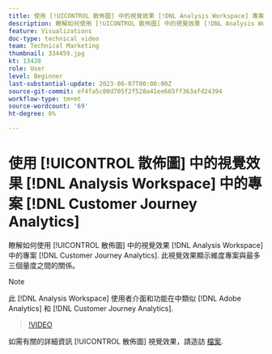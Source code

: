 ```yaml
---
title: 使用 [!UICONTROL 散佈圖] 中的視覺效果 [!DNL Analysis Workspace] 專案
description: 瞭解如何使用 [!UICONTROL 散佈圖] 中的視覺效果 [!DNL Analysis Workspace] 中的專案 [!DNL Customer Journey Analytics].
feature: Visualizations
doc-type: technical video
team: Technical Marketing
thumbnail: 334459.jpg
kt: 13428
role: User
level: Beginner
last-substantial-update: 2023-06-07T00:00:00Z
source-git-commit: ef4fa5c00d705f2f528a41ee665ff363afd24394
workflow-type: tm+mt
source-wordcount: '69'
ht-degree: 0%

---
```


# 使用 [!UICONTROL 散佈圖] 中的視覺效果 [!DNL Analysis Workspace] 中的專案 [!DNL Customer Journey Analytics]

瞭解如何使用 [!UICONTROL 散佈圖] 中的視覺效果 [!DNL Analysis Workspace] 中的專案 [!DNL Customer Journey Analytics]. 此視覺效果顯示維度專案與最多三個量度之間的關係。

>[!NOTE]
>
>此 [!DNL Analysis Workspace] 使用者介面和功能在中類似 [!DNL Adobe Analytics] 和 [!DNL Customer Journey Analytics].

>[!VIDEO](https://video.tv.adobe.com/v/334459/?quality=12&learn=on)

如需有關的詳細資訊 [!UICONTROL 散佈圖] 視覺效果，請造訪 [檔案](https://experienceleague.adobe.com/docs/analytics-platform/using/cja-workspace/visualizations/scatterplot.html).
